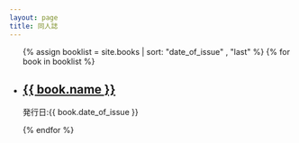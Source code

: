```yaml
---
layout: page
title: 同人誌
---
```

<ul>
    {% assign booklist = site.books | sort: "date_of_issue" , "last" %}
    {% for book in booklist %}
        <li>
            <h2><a href="{{ book.url | relative_url }}">{{ book.name }}</a></h2>
        <p>発行日:{{ book.date_of_issue }}</p>
        </li>
    {% endfor %}
</ul>
